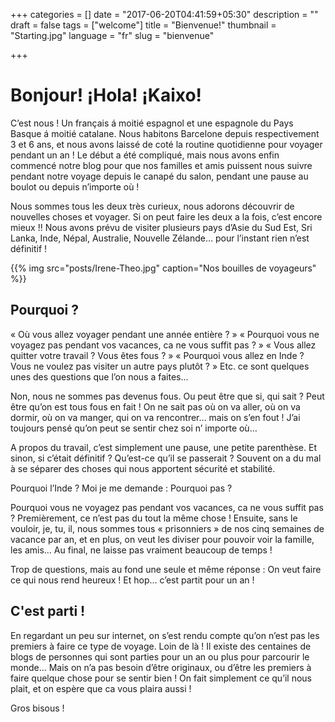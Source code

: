 +++
categories = []
date = "2017-06-20T04:41:59+05:30"
description = ""
draft = false
tags = ["welcome"]
title = "Bienvenue!"
thumbnail = "Starting.jpg"
language = "fr"
slug = "bienvenue"

+++

# Bonjour! ¡Hola! ¡Kaixo!

C’est nous ! Un français á moitié espagnol et une espagnole du Pays Basque á moitié catalane. Nous habitons Barcelone depuis respectivement 3 et 6 ans, et nous avons laissé de coté la routine quotidienne pour voyager pendant un an !
Le début a été compliqué, mais nous avons enfin commencé notre blog pour que nos familles et amis puissent nous suivre pendant notre voyage depuis le canapé du salon, pendant une pause au boulot ou depuis n’importe où !

Nous sommes tous les deux très curieux, nous adorons découvrir de nouvelles choses et voyager. Si on peut faire les deux a la fois, c’est encore mieux !! Nous avons prévu de visiter plusieurs pays d’Asie du Sud Est, Sri Lanka, Inde, Népal, Australie, Nouvelle Zélande… pour l’instant rien n’est définitif !

{{% img src="posts/Irene-Theo.jpg" caption="Nos bouilles de voyageurs" %}}

## Pourquoi ?

« Où vous allez voyager pendant une année entière ? » « Pourquoi vous ne voyagez pas pendant vos vacances, ca ne vous suffit pas ? » « Vous allez quitter votre travail ? Vous êtes fous ? » « Pourquoi vous allez en Inde ? Vous ne voulez pas visiter un autre pays plutôt ? » Etc. ce sont quelques unes des questions que l’on nous a faites…

Non, nous ne sommes pas devenus fous. Ou peut être que si, qui sait ? Peut être qu’on est tous fous en fait !
On ne sait pas où on va aller, où on va dormir, où on va manger, qui on va rencontrer… mais on s’en fout ! J’ai toujours pensé qu’on peut se sentir chez soi n’ importe où…

A propos du travail, c’est simplement une pause, une petite parenthèse. Et sinon, si c’était définitif ? Qu’est-ce qu’il se passerait ? Souvent on a du mal à se séparer des choses qui nous apportent sécurité et stabilité.

Pourquoi l’Inde ? Moi je me demande : Pourquoi pas ?

Pourquoi vous ne voyagez pas pendant vos vacances, ca ne vous suffit pas ? Premièrement, ce n’est pas du tout la même chose ! Ensuite, sans le vouloir,  je, tu, il, nous sommes tous « prisonniers » de nos cinq semaines de vacance par an, et en plus, on veut les diviser pour pouvoir voir la famille, les amis… Au final, ne laisse pas vraiment beaucoup de temps !

Trop de questions, mais au fond une seule et même réponse : On veut faire ce qui nous rend heureux ! Et hop… c’est partit pour un an !

## C'est parti !
 
En regardant un peu sur internet, on s’est rendu compte qu’on n’est pas les premiers à faire ce type de voyage. Loin de là ! Il existe des centaines de blogs de personnes qui sont parties pour un an ou plus pour parcourir le monde… Mais on n’a pas besoin d’être originaux, ou d’être les premiers à faire quelque chose pour se sentir bien !
On fait simplement ce qu’il nous plait, et on espère que ca vous plaira aussi !

Gros bisous !